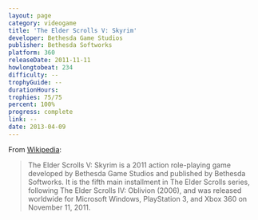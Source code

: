 ```yaml
---
layout: page
category: videogame
title: 'The Elder Scrolls V: Skyrim'
developer: Bethesda Game Studios
publisher: Bethesda Softworks
platform: 360
releaseDate: 2011-11-11
howlongtobeat: 234
difficulty: --
trophyGuide: --
durationHours:
trophies: 75/75
percent: 100%
progress: complete
link: --
date: 2013-04-09
---
```


From [Wikipedia](https://en.wikipedia.org/wiki/The_Elder_Scrolls_V:_Skyrim):

> The Elder Scrolls V: Skyrim is a 2011 action role-playing game developed by Bethesda Game Studios and published by Bethesda Softworks. It is the fifth main installment in The Elder Scrolls series, following The Elder Scrolls IV: Oblivion (2006), and was released worldwide for Microsoft Windows, PlayStation 3, and Xbox 360 on November 11, 2011.

